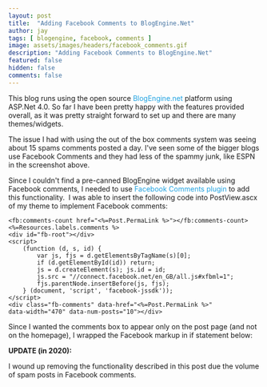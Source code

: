 ```yaml
---
layout: post
title:  "Adding Facebook Comments to BlogEngine.Net"
author: jay
tags: [ blogengine, facebook, comments ]
image: assets/images/headers/facebook_comments.gif
description: "Adding Facebook Comments to BlogEngine.Net"
featured: false
hidden: false
comments: false
---
```


<p >This blog runs using the open source&nbsp;<a style="margin: 0px; padding: 0px; text-decoration: none; color: #1fa2e1;" href="http://www.dotnetblogengine.net/" target="_blank">BlogEngine.net</a>&nbsp;platform using ASP.Net 4.0. So far I have been pretty happy with the features provided overall, as it was pretty straight forward to set up and there are many themes/widgets.</p>
<p>The issue I had with using the out of the box comments system was seeing about 15 spams comments posted a day. I've seen some of the bigger blogs use Facebook Comments and they had less of the spammy junk, like ESPN in the screenshot above.</p>

<p >Since I couldn't find a pre-canned BlogEngine widget available using Facebook comments, I needed to use&nbsp;<a style="margin: 0px; padding: 0px; text-decoration: none; color: #1fa2e1;" href="https://web.archive.org/web/20161029091305/https://developers.facebook.com/docs/plugins/comments/" target="_blank">Facebook Comments plugin</a>&nbsp;to add this functionality. &nbsp;I was able to insert the following code into PostView.ascx of my theme to implement Facebook comments:</p>

    <fb:comments-count href="<%=Post.PermaLink %>"></fb:comments-count> 
    <%=Resources.labels.comments %>
    <div id="fb-root"></div>
    <script>   
        (function (d, s, id) {
            var js, fjs = d.getElementsByTagName(s)[0];
            if (d.getElementById(id)) return;
            js = d.createElement(s); js.id = id;
            js.src = "//connect.facebook.net/en_GB/all.js#xfbml=1";
            fjs.parentNode.insertBefore(js, fjs);
        } (document, 'script', 'facebook-jssdk'));
    </script>
    <div class="fb-comments" data-href="<%=Post.PermaLink %>" 
    data-width="470" data-num-posts="10"></div>

<p >Since I wanted the comments box to appear only on the post page (and not on the homepage), I wrapped the Facebook markup in if statement below:</p>

<p></p>
<p><strong>UPDATE (in 2020):</strong></p>
<p>I wound up removing the functionality described in this post due the volume of spam posts in Facebook comments.</p>
